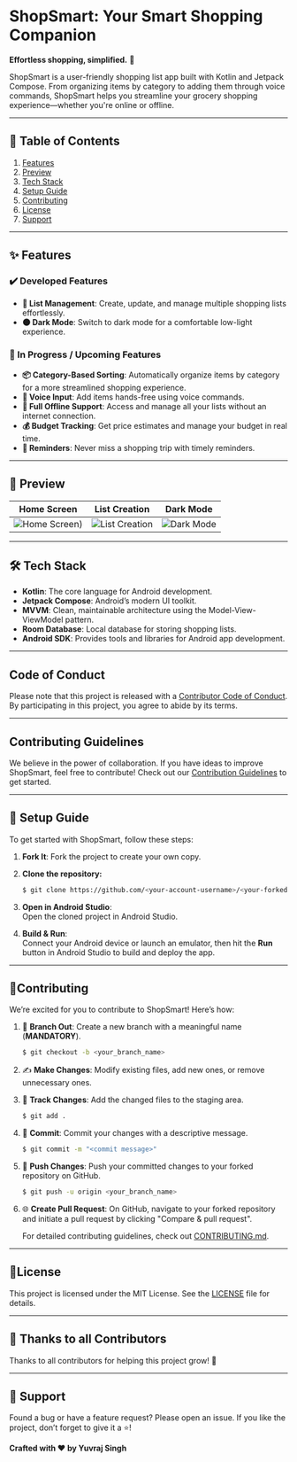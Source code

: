 # **ShopSmart: Your Smart Shopping Companion**

**Effortless shopping, simplified.** 🛒

ShopSmart is a user-friendly shopping list app built with Kotlin and Jetpack Compose. From organizing items by category to adding them through voice commands, ShopSmart helps you streamline your grocery shopping experience—whether you're online or offline.

---

## **🔗 Table of Contents**
1. [Features](#features)
2. [Preview](#preview)
3. [Tech Stack](#tech-stack)
4. [Setup Guide](#setup-guide)
5. [Contributing](#contributing)
6. [License](#license)
7. [Support](#support)
---
## **✨ Features**

### **✔️ Developed Features**
- **📝 List Management**: Create, update, and manage multiple shopping lists effortlessly.
- **🌑 Dark Mode**: Switch to dark mode for a comfortable low-light experience.

### **🚧 In Progress / Upcoming Features**
- **📦 Category-Based Sorting**: Automatically organize items by category for a more streamlined shopping experience.
- **🎤 Voice Input**: Add items hands-free using voice commands.
- **📶 Full Offline Support**: Access and manage all your lists without an internet connection.
- **💰 Budget Tracking**: Get price estimates and manage your budget in real time.
- **🔔 Reminders**: Never miss a shopping trip with timely reminders.

---
## **📱 Preview**

| Home Screen      | List Creation           | Dark Mode      |
|------------------|-------------------------|----------------|
| ![Home Screen](https://github.com/Satyajit0003/ShopSmart/blob/c39b8147e25a3d7b3c06ee73028af7c225ec895e/Screenshot%202024-10-03%20202535.png)) | ![List Creation](https://github.com/Satyajit0003/ShopSmart/blob/c39b8147e25a3d7b3c06ee73028af7c225ec895e/Screenshot%202024-10-03%20202631.png)      | ![Dark Mode](https://github.com/Satyajit0003/ShopSmart/blob/c39b8147e25a3d7b3c06ee73028af7c225ec895e/Screenshot%202024-10-03%20202631.png) |

---

## **🛠️ Tech Stack**
- **Kotlin**: The core language for Android development.
- **Jetpack Compose**: Android’s modern UI toolkit.
- **MVVM**: Clean, maintainable architecture using the Model-View-ViewModel pattern.
- **Room Database**: Local database for storing shopping lists.
- **Android SDK**: Provides tools and libraries for Android app development.

---

## **Code of Conduct**

Please note that this project is released with a [Contributor Code of Conduct](https://www.contributor-covenant.org/). By participating in this project, you agree to abide by its terms.

---

## **Contributing Guidelines**

We believe in the power of collaboration. If you have ideas to improve ShopSmart, feel free to contribute! Check out our [Contribution Guidelines](#contributing) to get started.

---

## **🚀 Setup Guide**

To get started with ShopSmart, follow these steps:

1. **Fork It**: Fork the project to create your own copy.

2. **Clone the repository:**

   ```bash
   $ git clone https://github.com/<your-account-username>/<your-forked-project>.git
   ```

2. **Open in Android Studio**:  
   Open the cloned project in Android Studio.

3. **Build & Run**:  
   Connect your Android device or launch an emulator, then hit the **Run** button in Android Studio to build and deploy the app.

---

## **🤝Contributing**

We’re excited for you to contribute to ShopSmart! Here’s how:

1. 🌿 **Branch Out**: Create a new branch with a meaningful name (**MANDATORY**).

   ```bash
   $ git checkout -b <your_branch_name>
   ```

2. ✍️ **Make Changes**: Modify existing files, add new ones, or remove unnecessary ones.

3. 📁 **Track Changes**: Add the changed files to the staging area.

   ```bash
   $ git add .
   ```

4. 🚚 **Commit**: Commit your changes with a descriptive message.

   ```bash
   $ git commit -m "<commit message>"
   ```

5. 🚀 **Push Changes**: Push your committed changes to your forked repository on GitHub.

   ```bash
   $ git push -u origin <your_branch_name>
   ```

6. 🌐 **Create Pull Request**: On GitHub, navigate to your forked repository and initiate a pull request by clicking "Compare & pull request".

   For detailed contributing guidelines, check out [CONTRIBUTING.md](#).

---

## **📜License**

This project is licensed under the MIT License. See the [LICENSE](LICENSE) file for details.

---

## **💪 Thanks to all Contributors**

Thanks to all contributors for helping this project grow! 🍻

---

## **🙏 Support**

Found a bug or have a feature request? Please open an issue.
If you like the project, don’t forget to give it a ⭐!

**Crafted with ❤️  by Yuvraj Singh**
